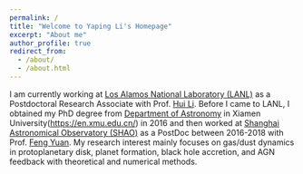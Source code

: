 ```yaml
---
permalink: /
title: "Welcome to Yaping Li's Homepage"
excerpt: "About me"
author_profile: true
redirect_from: 
  - /about/
  - /about.html
---
```


I am currently working at [Los Alamos National Laboratory (LANL)](https://www.lanl.gov/) as a Postdoctoral Research Associate with Prof. [Hui Li](http://t2.lanl.gov/astrophysics/hli/). Before I came to LANL, I obtained my PhD degree from [Department of Astronomy](https://astro.xmu.edu.cn/en/HOME.htm) in Xiamen University(https://en.xmu.edu.cn/) in 2016 and then worked at [Shanghai Astronomical Observatory (SHAO)](http://english.shao.cas.cn/) as a PostDoc between 2016-2018 with Prof. [Feng Yuan](http://202.127.29.4/fyuan/index.html). My research interest mainly focuses on gas/dust dynamics in protoplanetary disk, planet formation, black hole accretion, and AGN feedback with theoretical and numerical methods.

